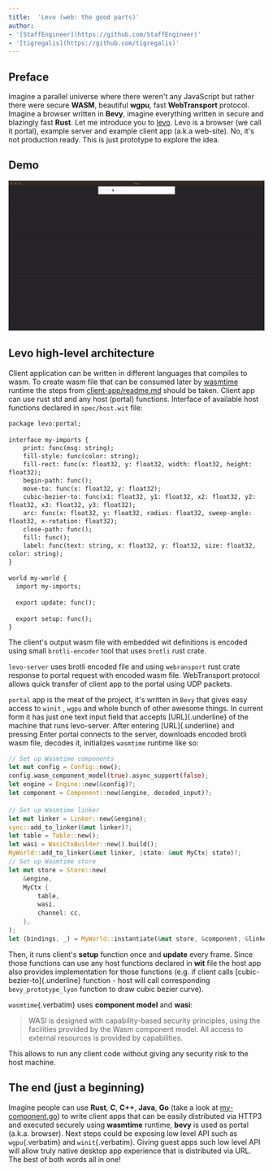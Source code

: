 ```yaml
---
title:  'Levo (web: the good parts)'
author:
- '[StaffEngineer](https://github.com/StaffEngineer)'
- '[tigregalis](https://github.com/tigregalis)'
---
```


## Preface

Imagine a parallel universe where there weren't any JavaScript but
rather there were secure **WASM**, beautiful **wgpu**, fast
**WebTransport** protocol. Imagine a browser written in **Bevy**,
imagine everything written in secure and blazingly fast **Rust**. Let me
introduce you to [levo](https://github.com/velostudio/levo). Levo is a
browser (we call it portal), example server and example client app
(a.k.a web-site). No, it's not production ready. This is just prototype
to explore the idea.

## Demo

![](./levo.gif)

## Levo high-level architecture

Client application can be written in different languages that compiles
to wasm. To create wasm file that can be consumed later by
[wasmtime](https://github.com/bytecodealliance/wasmtime) runtime the
steps from
[client-app/readme.md](https://github.com/velostudio/levo/blob/main/client-app/readme.md)
should be taken. Client app can use rust std and any host (portal)
functions. Interface of available host functions declared in
`spec/host.wit` file:

``` wit
package levo:portal;

interface my-imports {
    print: func(msg: string);
    fill-style: func(color: string);
    fill-rect: func(x: float32, y: float32, width: float32, height: float32);
    begin-path: func();
    move-to: func(x: float32, y: float32);
    cubic-bezier-to: func(x1: float32, y1: float32, x2: float32, y2: float32, x3: float32, y3: float32);
    arc: func(x: float32, y: float32, radius: float32, sweep-angle: float32, x-rotation: float32);
    close-path: func();
    fill: func();
    label: func(text: string, x: float32, y: float32, size: float32, color: string);
}

world my-world {
  import my-imports;

  export update: func();

  export setup: func();
}
```

The client's output wasm file with embedded wit definitions is encoded
using small `brotli-encoder` tool that uses `brotli` rust crate.

`levo-server` uses brotli encoded file and using `webransport` rust
crate response to portal request with encoded wasm file. WebTransport
protocol allows quick transfer of client app to the portal using UDP
packets.

`portal` app is the meat of the project, it's written in `Bevy` that
gives easy access to `winit` , `wgpu` and whole bunch of other awesome
things. In current form it has just one text input field that accepts
[URL]{.underline} of the machine that runs levo-server. After entering
[URL]{.underline} and pressing Enter portal connects to the server,
downloads encoded brotli wasm file, decodes it, initializes `wasmtime`
runtime like so:

``` rust
// Set up Wasmtime components
let mut config = Config::new();
config.wasm_component_model(true).async_support(false);
let engine = Engine::new(&config)?;
let component = Component::new(&engine, decoded_input)?;

// Set up Wasmtime linker
let mut linker = Linker::new(&engine);
sync::add_to_linker(&mut linker)?;
let table = Table::new();
let wasi = WasiCtxBuilder::new().build();
MyWorld::add_to_linker(&mut linker, |state: &mut MyCtx| state)?;
// Set up Wasmtime store
let mut store = Store::new(
    &engine,
    MyCtx {
        table,
        wasi,
        channel: cc,
    },
);
let (bindings, _) = MyWorld::instantiate(&mut store, &component, &linker)?;
```

Then, it runs client\'s **setup** function once and **update** every
frame. Since those functions can use any host functions declared in
**wit** file the host app also provides implementation for those
functions (e.g. if client calls [cubic-bezier-to]{.underline} function -
host will call corresponding `bevy_prototype_lyon` function to draw
cubic bezier curve).

`wasmtime`{.verbatim} uses **component model** and **wasi**:

> WASI is designed with capability-based security principles, using the
> facilities provided by the Wasm component model. All access to
> external resources is provided by capabilities.

This allows to run any client code without giving any security risk to
the host machine.

## The end (just a beginning)

Imagine people can use **Rust**, **C**, **C++**, **Java**, **Go** (take
a look at
[my-component.go](https://github.com/velostudio/levo/blob/main/go-client-app/my-component.go))
to write client apps that can be easily distributed via HTTP3 and
executed securely using **wasmtime** runtime, **bevy** is used as portal
(a.k.a. browser). Next steps could be exposing low level API such as
`wgpu`{.verbatim} and `winit`{.verbatim}. Giving guest apps such low
level API will allow truly native desktop app experience that is
distributed via URL. The best of both words all in one!


